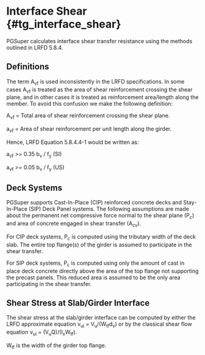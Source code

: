 Interface Shear {#tg_interface_shear}
======================================
PGSuper calculates interface shear transfer resistance using the methods outlined in LRFD 5.8.4.

## Definitions
The term A<sub>vf</sub> is used inconsistently in the LRFD specifications. In some cases A<sub>vf</sub> is treated as the area of shear reinforcement crossing the shear plane, and in other cases it is treated as reinforcement area/length along the member. To avoid this confusion we make the following definition:

A<sub>vf</sub> = Total area of shear reinforcement crossing the shear plane.

a<sub>vf</sub> = Area of shear reinforcement per unit length along the girder.  

Hence, LRFD Equation 5.8.4.4-1 would be written as:

a<sub>vf</sub> >= 0.35 b<sub>v</sub> / f<sub>y</sub> (SI)

a<sub>vf</sub> >= 0.05 b<sub>v</sub> / f<sub>y</sub> (US)

## Deck Systems
PGSuper supports Cast-In-Place (CIP) reinforced concrete decks and Stay-In-Place (SIP) Deck Panel systems. The following assumptions are made about the permanent net compressive force normal to the shear plane (P<sub>c</sub>) and area of concrete engaged in shear transfer (A<sub>cv</sub>).

For CIP deck systems, P<sub>c</sub> is computed using the tributary width of the deck slab. The entire top flange(s) of the girder is assumed to participate in the shear transfer.

For SIP deck systems, P<sub>c</sub> is computed using only the amount of cast in place deck concrete directly above the area of the top flange not supporting the precast panels. This reduced area is assumed to be the only area participating in the shear transfer.  

## Shear Stress at Slab/Girder Interface
The shear stress at the slab/girder interface can be computed by either the LRFD approximate equation v<sub>ui</sub> = V<sub>u</sub>/(W<sub>tf</sub>d<sub>v</sub>) or by the classical shear flow equation v<sub>ui</sub> = (V<sub>u</sub>Q)/(I<sub>x</sub>W<sub>tf</sub>).

W<sub>tf</sub> is the width of the girder top flange.

